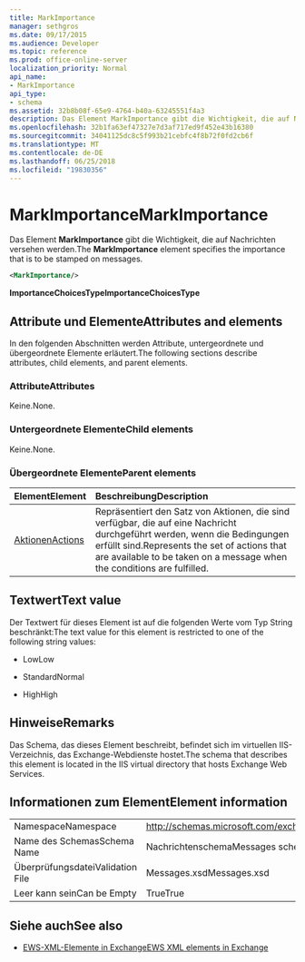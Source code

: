 ```yaml
---
title: MarkImportance
manager: sethgros
ms.date: 09/17/2015
ms.audience: Developer
ms.topic: reference
ms.prod: office-online-server
localization_priority: Normal
api_name:
- MarkImportance
api_type:
- schema
ms.assetid: 32b8b08f-65e9-4764-b40a-63245551f4a3
description: Das Element MarkImportance gibt die Wichtigkeit, die auf Nachrichten versehen werden.
ms.openlocfilehash: 32b1fa63ef47327e7d3af717ed9f452e43b16380
ms.sourcegitcommit: 34041125dc8c5f993b21cebfc4f8b72f0fd2cb6f
ms.translationtype: MT
ms.contentlocale: de-DE
ms.lasthandoff: 06/25/2018
ms.locfileid: "19830356"
---
```

# <a name="markimportance"></a><span data-ttu-id="a630e-103">MarkImportance</span><span class="sxs-lookup"><span data-stu-id="a630e-103">MarkImportance</span></span>

<span data-ttu-id="a630e-104">Das Element **MarkImportance** gibt die Wichtigkeit, die auf Nachrichten versehen werden.</span><span class="sxs-lookup"><span data-stu-id="a630e-104">The **MarkImportance** element specifies the importance that is to be stamped on messages.</span></span> 
  
```XML
<MarkImportance/>
```

 <span data-ttu-id="a630e-105">**ImportanceChoicesType**</span><span class="sxs-lookup"><span data-stu-id="a630e-105">**ImportanceChoicesType**</span></span>
## <a name="attributes-and-elements"></a><span data-ttu-id="a630e-106">Attribute und Elemente</span><span class="sxs-lookup"><span data-stu-id="a630e-106">Attributes and elements</span></span>

<span data-ttu-id="a630e-107">In den folgenden Abschnitten werden Attribute, untergeordnete und übergeordnete Elemente erläutert.</span><span class="sxs-lookup"><span data-stu-id="a630e-107">The following sections describe attributes, child elements, and parent elements.</span></span>
  
### <a name="attributes"></a><span data-ttu-id="a630e-108">Attribute</span><span class="sxs-lookup"><span data-stu-id="a630e-108">Attributes</span></span>

<span data-ttu-id="a630e-109">Keine.</span><span class="sxs-lookup"><span data-stu-id="a630e-109">None.</span></span>
  
### <a name="child-elements"></a><span data-ttu-id="a630e-110">Untergeordnete Elemente</span><span class="sxs-lookup"><span data-stu-id="a630e-110">Child elements</span></span>

<span data-ttu-id="a630e-111">Keine.</span><span class="sxs-lookup"><span data-stu-id="a630e-111">None.</span></span>
  
### <a name="parent-elements"></a><span data-ttu-id="a630e-112">Übergeordnete Elemente</span><span class="sxs-lookup"><span data-stu-id="a630e-112">Parent elements</span></span>

|<span data-ttu-id="a630e-113">**Element**</span><span class="sxs-lookup"><span data-stu-id="a630e-113">**Element**</span></span>|<span data-ttu-id="a630e-114">**Beschreibung**</span><span class="sxs-lookup"><span data-stu-id="a630e-114">**Description**</span></span>|
|:-----|:-----|
|[<span data-ttu-id="a630e-115">Aktionen</span><span class="sxs-lookup"><span data-stu-id="a630e-115">Actions</span></span>](actions.md) <br/> |<span data-ttu-id="a630e-116">Repräsentiert den Satz von Aktionen, die sind verfügbar, die auf eine Nachricht durchgeführt werden, wenn die Bedingungen erfüllt sind.</span><span class="sxs-lookup"><span data-stu-id="a630e-116">Represents the set of actions that are available to be taken on a message when the conditions are fulfilled.</span></span>  <br/> |
   
## <a name="text-value"></a><span data-ttu-id="a630e-117">Textwert</span><span class="sxs-lookup"><span data-stu-id="a630e-117">Text value</span></span>

<span data-ttu-id="a630e-118">Der Textwert für dieses Element ist auf die folgenden Werte vom Typ String beschränkt:</span><span class="sxs-lookup"><span data-stu-id="a630e-118">The text value for this element is restricted to one of the following string values:</span></span>
  
- <span data-ttu-id="a630e-119">Low</span><span class="sxs-lookup"><span data-stu-id="a630e-119">Low</span></span>
    
- <span data-ttu-id="a630e-120">Standard</span><span class="sxs-lookup"><span data-stu-id="a630e-120">Normal</span></span>
    
- <span data-ttu-id="a630e-121">High</span><span class="sxs-lookup"><span data-stu-id="a630e-121">High</span></span>
    
## <a name="remarks"></a><span data-ttu-id="a630e-122">Hinweise</span><span class="sxs-lookup"><span data-stu-id="a630e-122">Remarks</span></span>

<span data-ttu-id="a630e-123">Das Schema, das dieses Element beschreibt, befindet sich im virtuellen IIS-Verzeichnis, das Exchange-Webdienste hostet.</span><span class="sxs-lookup"><span data-stu-id="a630e-123">The schema that describes this element is located in the IIS virtual directory that hosts Exchange Web Services.</span></span>
  
## <a name="element-information"></a><span data-ttu-id="a630e-124">Informationen zum Element</span><span class="sxs-lookup"><span data-stu-id="a630e-124">Element information</span></span>

|||
|:-----|:-----|
|<span data-ttu-id="a630e-125">Namespace</span><span class="sxs-lookup"><span data-stu-id="a630e-125">Namespace</span></span>  <br/> |http://schemas.microsoft.com/exchange/services/2006/messages  <br/> |
|<span data-ttu-id="a630e-126">Name des Schemas</span><span class="sxs-lookup"><span data-stu-id="a630e-126">Schema Name</span></span>  <br/> |<span data-ttu-id="a630e-127">Nachrichtenschema</span><span class="sxs-lookup"><span data-stu-id="a630e-127">Messages schema</span></span>  <br/> |
|<span data-ttu-id="a630e-128">Überprüfungsdatei</span><span class="sxs-lookup"><span data-stu-id="a630e-128">Validation File</span></span>  <br/> |<span data-ttu-id="a630e-129">Messages.xsd</span><span class="sxs-lookup"><span data-stu-id="a630e-129">Messages.xsd</span></span>  <br/> |
|<span data-ttu-id="a630e-130">Leer kann sein</span><span class="sxs-lookup"><span data-stu-id="a630e-130">Can be Empty</span></span>  <br/> |<span data-ttu-id="a630e-131">True</span><span class="sxs-lookup"><span data-stu-id="a630e-131">True</span></span>  <br/> |
   
## <a name="see-also"></a><span data-ttu-id="a630e-132">Siehe auch</span><span class="sxs-lookup"><span data-stu-id="a630e-132">See also</span></span>



- [<span data-ttu-id="a630e-133">EWS-XML-Elemente in Exchange</span><span class="sxs-lookup"><span data-stu-id="a630e-133">EWS XML elements in Exchange</span></span>](ews-xml-elements-in-exchange.md)

